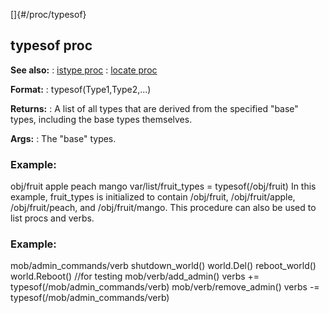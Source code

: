 []{#/proc/typesof}
  ## typesof proc
  **See also:**
  :   [istype proc](ref/proc/istype)
  :   [locate proc](ref/proc/locate)
  <!-- -->
  **Format:**
  :   typesof(Type1,Type2,\...)
  <!-- -->
  **Returns:**
  :   A list of all types that are derived from the specified \"base\"
      types, including the base types themselves.
  <!-- -->
  **Args:**
  :   The \"base\" types.
  ### Example:
  obj/fruit apple peach mango var/list/fruit_types = typesof(/obj/fruit)
  In this example, fruit_types is initialized to contain /obj/fruit,
  /obj/fruit/apple, /obj/fruit/peach, and /obj/fruit/mango.
  This procedure can also be used to list procs and verbs.
  ### Example:
  mob/admin_commands/verb shutdown_world() world.Del() reboot_world()
  world.Reboot() //for testing mob/verb/add_admin() verbs +=
  typesof(/mob/admin_commands/verb) mob/verb/remove_admin() verbs -=
  typesof(/mob/admin_commands/verb)